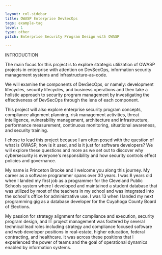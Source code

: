 ```yaml
---

layout: col-sidebar
title: OWASP Enterprise DevSecOps
tags: example-tag
level: 1
type: other
pitch: Enterprise Security Program Design with OWASP

---
```


INTRODUCTION

The main focus for this project is to explore strategic utilization
of OWASP projects in enterprise with attention on DevSecOps,
information security management systems and infrastructure-as-code.

We will examine the components of DevSecOps, or namely:
development lifecycles, security lifecycles, and business operations
and then take a holistic approach to security program management by
investigating the effectiveness of DevSecOps through the lens of each
component.

This project will also explore enterprise security program concepts,
compliance alignment planning, risk management activities,
threat intelligence, vulnerability management, architecture and
infrastructure, performance measurement, continuous monitoring,
situational awareness, and security training.

I chose to lead this project because I am often posed with the
question of what is OWASP, how is it used, and is it just for software
developers? We will explore these questions and more as we set out to
discover why cybersecurity is everyone's responsibility
and how security controls effect policies and governance.

My name is Princeton Brooke and I welcome you along this journey.
My career as a software programmer spans over 30 years.
I was 8 years old when I landed my first job as a programmer for the
Cleveland Public Schools system where I developed and maintained
a student database that was utilized by most of the
teachers in my school and was integrated into the school's office
for administrative use. I was 13 when I landed my next programming
gig as a database developer for the Cuyahoga County Board of Elections.

My passion for strategy alignment for compliance and execution,
security program design, and IT project management was fostered
by several technical lead roles including strategy and compliance focused
software and web developer positions in real-estate, higher education,
federal contracting, and healthcare. It was across these positions
that I experienced the power of teams and the goal of operational
dynamics enabled by information systems.
